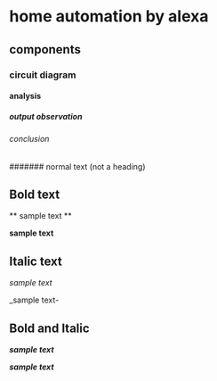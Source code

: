 # home automation by alexa
## components
### circuit diagram
#### analysis
##### output observation
###### conclusion
####### normal text (not a heading)
## Bold text
** sample text **

__sample text__
## Italic text
*sample text*

_sample text-
## Bold and Italic
**_sample text_**

__*sample text*__
